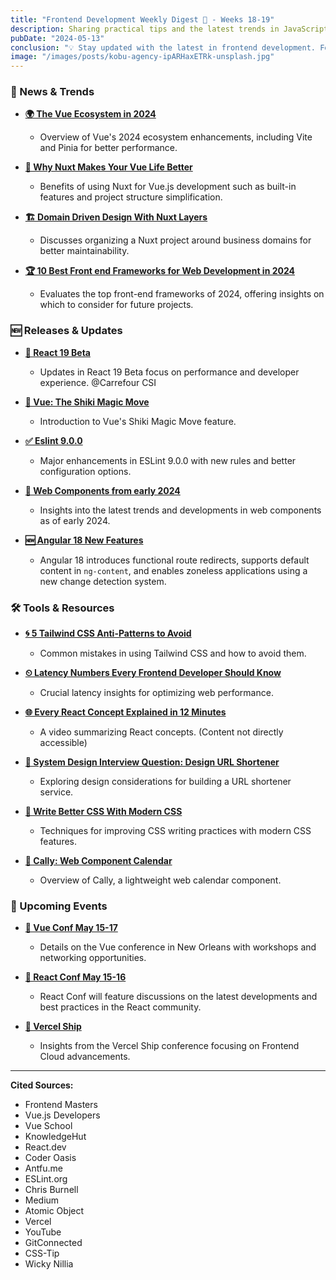 ```yaml
---
title: "Frontend Development Weekly Digest 🧘 - Weeks 18-19"
description: Sharing practical tips and the latest trends in JavaScript
pubDate: "2024-05-13"
conclusion: "💡 Stay updated with the latest in frontend development. Follow the links for more insights."
image: "/images/posts/kobu-agency-ipARHaxETRk-unsplash.jpg"
---
```


### 📢 News & Trends

- **[🌍 The Vue Ecosystem in 2024](https://frontendmasters.com/blog/the-vue-ecosystem-in-2024/?ref=zazen_code)**

  - Overview of Vue's 2024 ecosystem enhancements, including Vite and Pinia for better performance.

- **[🚀 Why Nuxt Makes Your Vue Life Better](https://vuejsdevelopers.com/2024/04/10/why-nuxt-makes-your-vue-life-better/?ref=zazen_code)**

  - Benefits of using Nuxt for Vue.js development such as built-in features and project structure simplification.

- **[🏗 Domain Driven Design With Nuxt Layers](https://vueschool.io/articles/vuejs-tutorials/domain-driven-design-with-nuxt-layers/?ref=zazen_code)**

  - Discusses organizing a Nuxt project around business domains for better maintainability.

- **[🏆 10 Best Front end Frameworks for Web Development in 2024](https://www.knowledgehut.com/blog/web-development/front-end-development-frameworks/?ref=zazen_code)**

  - Evaluates the top front-end frameworks of 2024, offering insights on which to consider for future projects.

### 🆕 Releases & Updates

- **[🔧 React 19 Beta](https://react.dev/blog/2024/04/25/react-19/?ref=zazen_code)**

  - Updates in React 19 Beta focus on performance and developer experience.
    @Carrefour CSI

- **[🔮 Vue: The Shiki Magic Move](https://antfu.me/posts/shiki-magic-move/?ref=zazen_code)**

  - Introduction to Vue's Shiki Magic Move feature.

- **[✅ Eslint 9.0.0](https://eslint.org/blog/2024/04/eslint-v9.0.0-released/?ref=zazen_code)**

  - Major enhancements in ESLint 9.0.0 with new rules and better configuration options.

- **[🔄 Web Components from early 2024](https://chrisburnell.com/note/early-2024-web-components/?ref=zazen_code)**

  - Insights into the latest trends and developments in web components as of early 2024.

- **[🆕 Angular 18 New Features](https://medium.com/@sergey.dudik/angular-18-new-features-babdeb6bc84e/?ref=zazen_code)**

  - Angular 18 introduces functional route redirects, supports default content in `ng-content`, and enables zoneless applications using a new change detection system.

### 🛠 Tools & Resources

- **[🌀 5 Tailwind CSS Anti-Patterns to Avoid](https://spin.atomicobject.com/tailwind-css-anti-patterns/?ref=zazen_code)**

  - Common mistakes in using Tailwind CSS and how to avoid them.

- **[⏲ Latency Numbers Every Frontend Developer Should Know](https://vercel.com/blog/latency-numbers-every-web-developer-should-know/?ref=zazen_code)**

  - Crucial latency insights for optimizing web performance.

- **[🌐 Every React Concept Explained in 12 Minutes](https://www.youtube.com/watch?v=wIyHSOugGGw?ref=zazen_code)**

  - A video summarizing React concepts. (Content not directly accessible)

- **[🔗 System Design Interview Question: Design URL Shortener](https://levelup.gitconnected.com/system-design-interview-question-design-url-shortener-c3278a99fc35/?ref=zazen_code)**

  - Exploring design considerations for building a URL shortener service.

- **[🎨 Write Better CSS With Modern CSS](https://css-tip.com/better-modern-css/?ref=zazen_code)**

  - Techniques for improving CSS writing practices with modern CSS features.

- **[📆 Cally: Web Component Calendar](https://wicky.nillia.ms/cally/?ref=zazen_code)**

  - Overview of Cally, a lightweight web calendar component.

### 📆 Upcoming Events

- **[🎉 Vue Conf May 15-17](https://vueconf.us/?ref=zazen_code)**

  - Details on the Vue conference in New Orleans with workshops and networking opportunities.

- **[🎨 React Conf May 15-16](https://conf.react.dev/agenda/?ref=zazen_code)**

  - React Conf will feature discussions on the latest developments and best practices in the React community.

- **[🚢 Vercel Ship](https://vercel.com/ship?ref=zazen_code)**

  - Insights from the Vercel Ship conference focusing on Frontend Cloud advancements.

---

**Cited Sources:**

- Frontend Masters
- Vue.js Developers
- Vue School
- KnowledgeHut
- React.dev
- Coder Oasis
- Antfu.me
- ESLint.org
- Chris Burnell
- Medium
- Atomic Object
- Vercel
- YouTube
- GitConnected
- CSS-Tip
- Wicky Nillia
